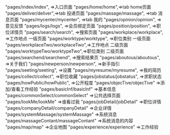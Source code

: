 "pages/index/index", =>入口页面
"pages/home/home",=>tab home页面
"pages/deliver/deliver",=>tab 投递页面
"pages/massage/massage", =>tab 消息页面
"pages/mycenter/mycenter", =>tab 我的
"pages/opinion/opinion", =>意见反馈
"pages/logs/logs", =>会员绑定页面
"pages/position/position", =>职位详情页
"pages/search/search", =>搜索页面
"pages/workplace/workplace", =>工作地点 一级页面
"pages/worktype/worktype", =>职位类别 一级页面
"pages/workplaceTwo/workplaceTwo",=>工作地点 二级页面
"pages/worktypeTwo/worktypeTwo",=>职位类别 二级页面
"pages/searchend/searchend", =>搜索结果页
"pages/aboutous/aboutous", =>关于我们
"pages/newperson/newperson", =>新手指引
"pages/seeting/seeting", =>设置
"pages/myresume/myresume", =>我的简历
"pages/collect/collect", =>职位收藏
"pages/jobstatus/jobstatus", =>求职状态
"pages/howPublic/howPublic", =>公开程度
"pages/objecTive/objecTive" =>添加/查看工作经验
"pages/basicInf/basicInf"  =>基本信息
"pages/commonSelect/commonSelect" =>公共选择页面
"pages/lookMe/lookMe"  =>谁看过我
"pages/jobDetail/jobDetail" =>职位详情
"pages/companyDetail/companyDetail" =>企业详情
"pages/systemMassage/systemMassage" =>系统消息
"pages/massageContant/massageContant" =>系统消息的内容
"pages/map/map" =>企业地图
"pages/experience/experience" =>工作经验
